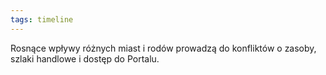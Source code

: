 ```yaml
---
tags: timeline
---
```


<div class="ob-timelines"
	data-title="Epoka Pierwszych Kłótni"
	data-description=""
	data-start-date="501-00-00-00"
	data-end-date="999-00-00-00"
	data-classes=""
	data-color=""
	data-era="EP"
	data-group=""
	data-path=""
	data-points-to=""
	data-type="background"
	data-tags="">
	Rosnące wpływy różnych miast i rodów prowadzą do konfliktów o zasoby, szlaki handlowe i dostęp do Portalu.
</div>